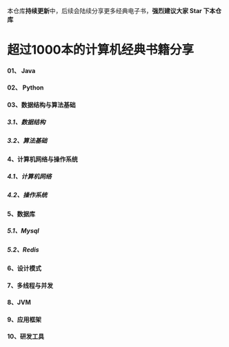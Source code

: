 本仓库**持续更新**中，后续会陆续分享更多经典电子书，**强烈建议大家 Star 下本仓库**

# 超过1000本的计算机经典书籍分享
#### 01、 Java
#### 02、 Python
#### 03、数据结构与算法基础
##### 3.1、数据结构
##### 3.2、算法基础
####  4、计算机网络与操作系统
##### 4.1、计算机网络
##### 4.2、操作系统

####  5、数据库
##### 5.1、Mysql
##### 5.2、Redis
#### 6、设计模式
#### 7、多线程与并发 
#### 8、JVM
#### 9、应用框架
#### 10、研发工具

